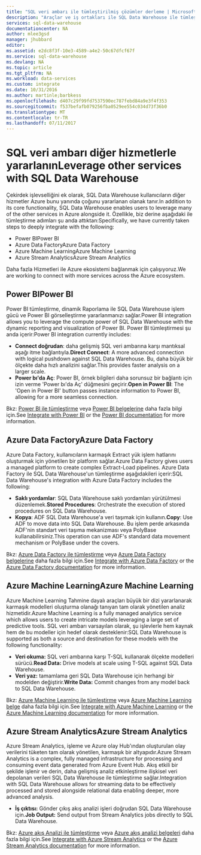 ```yaml
---
title: "SQL veri ambarı ile tümleştirilmiş çözümler derleme | Microsoft Docs"
description: "Araçlar ve iş ortakları ile SQL Data Warehouse ile tümleştirme çözümleri. "
services: sql-data-warehouse
documentationcenter: NA
author: mlee3gsd
manager: jhubbard
editor: 
ms.assetid: e2dc8f3f-10e3-4589-a4e2-50c67dfcf67f
ms.service: sql-data-warehouse
ms.devlang: NA
ms.topic: article
ms.tgt_pltfrm: NA
ms.workload: data-services
ms.custom: integrate
ms.date: 10/31/2016
ms.author: martinle;barbkess
ms.openlocfilehash: d407c29f99fd7537590ec787febd84a9e3f4f353
ms.sourcegitcommit: f537befafb079256fba0529ee554c034d73f36b0
ms.translationtype: MT
ms.contentlocale: tr-TR
ms.lasthandoff: 07/11/2017
---
```

# <a name="leverage-other-services-with-sql-data-warehouse"></a><span data-ttu-id="7b6f7-103">SQL veri ambarı diğer hizmetlerle yararlanın</span><span class="sxs-lookup"><span data-stu-id="7b6f7-103">Leverage other services with SQL Data Warehouse</span></span>
<span data-ttu-id="7b6f7-104">Çekirdek işlevselliğini ek olarak, SQL Data Warehouse kullanıcıların diğer hizmetler Azure bunu yanında çoğunu yararlanan olanak tanır.</span><span class="sxs-lookup"><span data-stu-id="7b6f7-104">In addition to its core functionality, SQL Data Warehouse enables users to leverage many of the other services in Azure alongside it.</span></span>  <span data-ttu-id="7b6f7-105">Özellikle, biz derine aşağıdaki ile tümleştirme adımları şu anda attıktan:</span><span class="sxs-lookup"><span data-stu-id="7b6f7-105">Specifically, we have currently taken steps to deeply integrate with the following:</span></span>

* <span data-ttu-id="7b6f7-106">Power BI</span><span class="sxs-lookup"><span data-stu-id="7b6f7-106">Power BI</span></span>
* <span data-ttu-id="7b6f7-107">Azure Data Factory</span><span class="sxs-lookup"><span data-stu-id="7b6f7-107">Azure Data Factory</span></span>
* <span data-ttu-id="7b6f7-108">Azure Machine Learning</span><span class="sxs-lookup"><span data-stu-id="7b6f7-108">Azure Machine Learning</span></span>
* <span data-ttu-id="7b6f7-109">Azure Stream Analytics</span><span class="sxs-lookup"><span data-stu-id="7b6f7-109">Azure Stream Analytics</span></span>

<span data-ttu-id="7b6f7-110">Daha fazla Hizmetleri ile Azure ekosistemi bağlanmak için çalışıyoruz.</span><span class="sxs-lookup"><span data-stu-id="7b6f7-110">We are working to connect with more services across the Azure ecosystem.</span></span>

## <a name="power-bi"></a><span data-ttu-id="7b6f7-111">Power BI</span><span class="sxs-lookup"><span data-stu-id="7b6f7-111">Power BI</span></span>
<span data-ttu-id="7b6f7-112">Power BI tümleştirme, dinamik Raporlama ile SQL Data Warehouse işlem gücü ve Power BI görselleştirme yararlanmanızı sağlar.</span><span class="sxs-lookup"><span data-stu-id="7b6f7-112">Power BI integration allows you to leverage the compute power of SQL Data Warehouse with the dynamic reporting and visualization of Power BI.</span></span> <span data-ttu-id="7b6f7-113">Power BI tümleştirmesi şu anda içerir:</span><span class="sxs-lookup"><span data-stu-id="7b6f7-113">Power BI integration currently includes:</span></span>

* <span data-ttu-id="7b6f7-114">**Connect doğrudan**: daha gelişmiş SQL veri ambarına karşı mantıksal aşağı itme bağlantıyla.</span><span class="sxs-lookup"><span data-stu-id="7b6f7-114">**Direct Connect**: A more advanced connection with logical pushdown against SQL Data Warehouse.</span></span>  <span data-ttu-id="7b6f7-115">Bu, daha büyük bir ölçekte daha hızlı analizini sağlar.</span><span class="sxs-lookup"><span data-stu-id="7b6f7-115">This provides faster analysis on a larger scale.</span></span>
* <span data-ttu-id="7b6f7-116">**Power bı'da Aç**: Power BI, örnek bilgileri daha sorunsuz bir bağlantı için izin verme 'Power bı'da Aç' düğmesini geçirir.</span><span class="sxs-lookup"><span data-stu-id="7b6f7-116">**Open in Power BI**: The 'Open in Power BI' button passes instance information to Power BI, allowing for a more seamless connection.</span></span>

<span data-ttu-id="7b6f7-117">Bkz: [Power BI ile tümleştirme](sql-data-warehouse-integrate-power-bi.md) veya [Power BI belgelerine](http://blogs.msdn.com/b/powerbi/archive/2015/06/24/exploring-azure-sql-data-warehouse-with-power-bi.aspx) daha fazla bilgi için.</span><span class="sxs-lookup"><span data-stu-id="7b6f7-117">See [Integrate with Power BI](sql-data-warehouse-integrate-power-bi.md) or the [Power BI documentation](http://blogs.msdn.com/b/powerbi/archive/2015/06/24/exploring-azure-sql-data-warehouse-with-power-bi.aspx) for more information.</span></span>

## <a name="azure-data-factory"></a><span data-ttu-id="7b6f7-118">Azure Data Factory</span><span class="sxs-lookup"><span data-stu-id="7b6f7-118">Azure Data Factory</span></span>
<span data-ttu-id="7b6f7-119">Azure Data Factory, kullanıcıların karmaşık Extract yük işlem hatlarını oluşturmak için yönetilen bir platform sağlar.</span><span class="sxs-lookup"><span data-stu-id="7b6f7-119">Azure Data Factory gives users a managed platform to create complex Extract-Load pipelines.</span></span>  <span data-ttu-id="7b6f7-120">Azure Data Factory ile SQL Data Warehouse'un tümleştirme aşağıdakileri içerir:</span><span class="sxs-lookup"><span data-stu-id="7b6f7-120">SQL Data Warehouse's integration with Azure Data Factory includes the following:</span></span>

* <span data-ttu-id="7b6f7-121">**Saklı yordamlar**: SQL Data Warehouse saklı yordamları yürütülmesi düzenlemek.</span><span class="sxs-lookup"><span data-stu-id="7b6f7-121">**Stored Procedures**: Orchestrate the execution of stored procedures on SQL Data Warehouse.</span></span>
* <span data-ttu-id="7b6f7-122">**Kopya**: ADF SQL Data Warehouse'a veri taşımak için kullanın.</span><span class="sxs-lookup"><span data-stu-id="7b6f7-122">**Copy**: Use ADF to move data into SQL Data Warehouse.</span></span>  <span data-ttu-id="7b6f7-123">Bu işlem perde arkasında ADF'nin standart veri taşıma mekanizması veya PolyBase kullanabilirsiniz.</span><span class="sxs-lookup"><span data-stu-id="7b6f7-123">This operation can use ADF's standard data movement mechanism or PolyBase under the covers.</span></span> 

<span data-ttu-id="7b6f7-124">Bkz: [Azure Data Factory ile tümleştirme](sql-data-warehouse-integrate-azure-data-factory.md) veya [Azure Data Factory belgelerine](https://azure.microsoft.com/documentation/services/data-factory/) daha fazla bilgi için.</span><span class="sxs-lookup"><span data-stu-id="7b6f7-124">See [Integrate with Azure Data Factory](sql-data-warehouse-integrate-azure-data-factory.md) or the [Azure Data Factory documentation](https://azure.microsoft.com/documentation/services/data-factory/) for more information.</span></span>

## <a name="azure-machine-learning"></a><span data-ttu-id="7b6f7-125">Azure Machine Learning</span><span class="sxs-lookup"><span data-stu-id="7b6f7-125">Azure Machine Learning</span></span>
<span data-ttu-id="7b6f7-126">Azure Machine Learning Tahmine dayalı araçları büyük bir dizi yararlanarak karmaşık modelleri oluşturma olanağı tanıyan tam olarak yönetilen analiz hizmetidir.</span><span class="sxs-lookup"><span data-stu-id="7b6f7-126">Azure Machine Learning is a fully managed analytics service which allows users to create intricate models leveraging a large set of predictive tools.</span></span>  <span data-ttu-id="7b6f7-127">SQL veri ambarı varsayılan olarak, şu işlevlerle hem kaynak hem de bu modeller için hedef olarak desteklenir:</span><span class="sxs-lookup"><span data-stu-id="7b6f7-127">SQL Data Warehouse is supported as both a source and destination for these models with the following functionality:</span></span>

* <span data-ttu-id="7b6f7-128">**Veri okuma:** SQL veri ambarına karşı T-SQL kullanarak ölçekte modelleri sürücü.</span><span class="sxs-lookup"><span data-stu-id="7b6f7-128">**Read Data:** Drive models at scale using T-SQL against SQL Data Warehouse.</span></span>
* <span data-ttu-id="7b6f7-129">**Veri yaz:** tamamlama geri SQL Data Warehouse için herhangi bir modelden değiştirir.</span><span class="sxs-lookup"><span data-stu-id="7b6f7-129">**Write Data:** Commit changes from any model back to SQL Data Warehouse.</span></span>

<span data-ttu-id="7b6f7-130">Bkz: [Azure Machine Learning ile tümleştirme](sql-data-warehouse-integrate-azure-machine-learning.md) veya [Azure Machine Learning belge](https://azure.microsoft.com/services/machine-learning/) daha fazla bilgi için.</span><span class="sxs-lookup"><span data-stu-id="7b6f7-130">See [Integrate with Azure Machine Learning](sql-data-warehouse-integrate-azure-machine-learning.md) or the [Azure Machine Learning documentation](https://azure.microsoft.com/services/machine-learning/) for more information.</span></span>

## <a name="azure-stream-analytics"></a><span data-ttu-id="7b6f7-131">Azure Stream Analytics</span><span class="sxs-lookup"><span data-stu-id="7b6f7-131">Azure Stream Analytics</span></span>
<span data-ttu-id="7b6f7-132">Azure Stream Analytics, işleme ve Azure olay Hub'ından oluşturulan olay verilerini tüketen tam olarak yönetilen, karmaşık bir altyapıdır.</span><span class="sxs-lookup"><span data-stu-id="7b6f7-132">Azure Stream Analytics is a complex, fully managed infrastructure for processing and consuming event data generated from Azure Event Hub.</span></span>  <span data-ttu-id="7b6f7-133">Akış etkili bir şekilde işlenir ve derin, daha gelişmiş analiz etkinleştirme ilişkisel veri depolanan verileri SQL Data Warehouse ile tümleştirme sağlar.</span><span class="sxs-lookup"><span data-stu-id="7b6f7-133">Integration with SQL Data Warehouse allows for streaming data to be effectively processed and stored alongside relational data enabling deeper, more advanced analysis.</span></span>  

* <span data-ttu-id="7b6f7-134">**İş çıktısı:** Gönder çıkış akış analizi işleri doğrudan SQL Data Warehouse için.</span><span class="sxs-lookup"><span data-stu-id="7b6f7-134">**Job Output:** Send output from Stream Analytics jobs directly to SQL Data Warehouse.</span></span>

<span data-ttu-id="7b6f7-135">Bkz: [Azure akış Analizi ile tümleştirme](sql-data-warehouse-integrate-azure-stream-analytics.md) veya [Azure akış analizi belgeleri](https://azure.microsoft.com/documentation/services/stream-analytics/) daha fazla bilgi için.</span><span class="sxs-lookup"><span data-stu-id="7b6f7-135">See [Integrate with Azure Stream Analytics](sql-data-warehouse-integrate-azure-stream-analytics.md) or the [Azure Stream Analytics documentation](https://azure.microsoft.com/documentation/services/stream-analytics/) for more information.</span></span>

<!--Image references-->

<!--Article references-->
[development overview]: sql-data-warehouse-overview-develop/

[Azure Data Factory]: sql-data-warehouse-integrate-azure-data-factory.md
[Azure Machine Learning]: sql-data-warehouse-integrate-azure-machine-learning.md
[Azure Stream Analytics]: sql-data-warehouse-integrate-azure-stream-analytics.md
[Power BI]: sql-data-warehouse-integrate-power-bi.md
[Partners]: sql-data-warehouse-partner-business-intelligence.md

<!--MSDN references-->

<!--Other Web references-->
